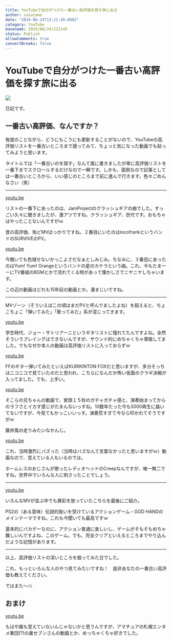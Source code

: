 ```yaml
---
title: YouTubeで自分がつけた一番古い高評価を探す旅に出る
author: sasazame
date: "2024-06-24T13:21:49.000Z"
category: YouTube
basename: 2024/06/24/222149
status: Publish
allowComments: true
convertBreaks: false
---
```

# YouTubeで自分がつけた一番古い高評価を探す旅に出る

![](https://cdn-ak.f.st-hatena.com/images/fotolife/s/sasazame/20230908/20230908202155.png)

日記です。

<!-- Extended Body -->

## 一番古い高評価、なんですか？

毎度のことながら、どうにもこうにも更新することがないので、YouTubeの高評価リストを一番古いところまで遡ってみて、ちょっと気になった動画でも貼ってみようと思います。

タイトルでは「一番古いのを探す」なんて風に書きましたが単に高評価リストを一番下までスクロールするだけなので一瞬です。しかも、面倒なので記事としては一番古いところから、いい感じのところまで前に進んで行きます。色々ごめんなさい（笑）

* * *

[youtu.be](https://youtu.be/jdkAAZLlaZ0?si=Qlcn-Xf7v-XKR4v0)

リストの一番下にあったのは、JamProjectのクラッシュギアの曲でした。すっごい久々に聴きましたが、激アツですね。クラッシュギア、世代です。おもちゃはやったことないんですがｗ

昔の高評価、殆どMVばっかりですね。２番目にいたのはlocofrankというバンドのSURVIVEのPV。

[youtu.be](https://youtu.be/h9q4ai_SCgg?si=hK2kPZow4Z564-WU)

今聴いても色褪せないかっこよさだなぁとしみじみ。ちなみに、３番目にあったのはYum! Yum! Orangeというバンドの星のカケラという曲。これ、今もたまーーにTV番組のBGMとかで流れてくる時があって懐かしさでニヤニヤしちゃいます。

この辺の動画はどれも15年前の動画とか。凄まじいですね。

* * *

MVゾーン（そういえばこの頃はまだPVと呼んでましたよね）を超えると、ちょこちょこ「弾いてみた」「歌ってみた」系が混じってきます。

[youtu.be](https://youtu.be/JeOkHA4zc8g?si=HPT_zwNp1tlbsmHq)

学生時代、ジョー・サトリアーニというギタリストに憧れてたんですよね。全然そういうプレイングはできないんですが、サウンド的にめちゃくちゃ尊敬してました。でもなぜか本人の動画は高評価リストに入っておらずｗ

[youtu.be](https://youtu.be/y4C77Q8vDGM?si=F1gZdHdckL_zkfg5)

FFのギター弾いてみたといえばKURIKINTON FOXだと思いますが、多分そっちはニコニコで見ていたのだと思われ、こちらになんだか怖い仮面のクラギ決戦が入ってました。でも、上手い。

[youtu.be](https://youtu.be/nrObblVSFr0?si=g1BxnLQxlI7HGnMK)

そこらの兄ちゃんの動画で、冒頭１５秒のガチャガチャ感と、演奏始まってからのラフさとイカす感じがたまんないっすね。10数年たった今も5000再生に届いてないですが、今見てもかっこいいっす。演奏荒すぎて今なら叩かれてそうですがｗ

藤井風の走りみたいなかんじ。

[youtu.be](https://youtu.be/hXlzci1rKNM?si=btWUpPiC35jWdO0n)

これ、当時激烈にバズった（当時はバズなんて言葉なかったと思いますがｗ）動画なので、覚えている人もいるのでは。

ホームレスのおじさんが歌ったレディオヘッドのCreepなんですが、唯一無二ですね。世界中でいろんな人に刺さったことでしょう。

* * *

[youtu.be](https://youtu.be/WzfInQ3h0T0?si=bjRNtyJLySnVl1gC)

いろんなMVが並ぶ中でも異彩を放っていたこちらを最後にご紹介。

PS2の（ある意味）伝説的扱いを受けているアクションゲーム・GOD HANDのメインテーマですね。これも今聞いても最高ですｗ

基本的にバカゲーなのに、アクション普通に楽しいし、ゲームがそもそもめちゃ難しいんですよね、このゲーム。でも、完全クリアといえるところまでやり込んだような記憶があります。

* * *

以上、高評価リストの深いところを掘ってみた日でした。

これ、もっといろんな人のやつ見てみたいですね！　是非あなたの一番古い高評価も教えてください。

ではまた～ﾉｼ

## おまけ

[youtu.be](https://youtu.be/EA47Borr75k?si=SoAcCFEqbo27utSx)

もはや誰も覚えていないんじゃないかと思うんですが、アマチュアの札幌エンタメ集団(?)の裏セブンさんの動画とか、めっちゃくちゃ好きでした。
